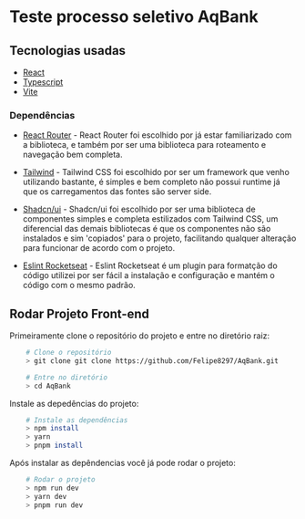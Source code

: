 
# **Teste processo seletivo AqBank**

## **Tecnologias usadas**

- [React](https://pt-br.reactjs.org/)
- [Typescript](https://www.typescriptlang.org/)
- [Vite](https://vitejs.dev/)

### **Dependências**

- [React Router](https://reactrouter.com/) - React Router foi escolhido por já estar familiarizado com a biblioteca, e também por ser uma biblioteca para roteamento e navegação bem completa.
- [Tailwind](https://tailwindcss.com/) - Tailwind CSS foi escolhido por ser um framework que venho utilizando bastante, é simples e bem completo não possui runtime já que os carregamentos das fontes são server side. 
- [Shadcn/ui](https://ui.shadcn.com/) - Shadcn/ui foi escolhido por ser uma biblioteca de componentes simples e completa estilizados com Tailwind CSS, um diferencial das demais bibliotecas é que os componentes não são instalados e sim 'copiados' para o projeto, facilitando qualquer alteração para funcionar de acordo com o projeto.
  
- [Eslint Rocketseat](https://github.com/rocketseat/eslint-config-rocketseat#readme) - Eslint Rocketseat é um plugin para formatção do código utilizei por ser fácil a instalação e configuração e mantém o código com o mesmo padrão.


## **Rodar Projeto Front-end**

Primeiramente clone o repositório do projeto e entre no diretório raiz:

```bash
    # Clone o repositório
    > git clone git clone https://github.com/Felipe8297/AqBank.git

    # Entre no diretório
    > cd AqBank
```

Instale as depedências do projeto:

```bash
    # Instale as dependências
    > npm install
    > yarn
    > pnpm install    
```

Após instalar as depêndencias você já pode rodar o projeto:

```bash
    # Rodar o projeto
    > npm run dev
    > yarn dev
    > pnpm run dev
```

